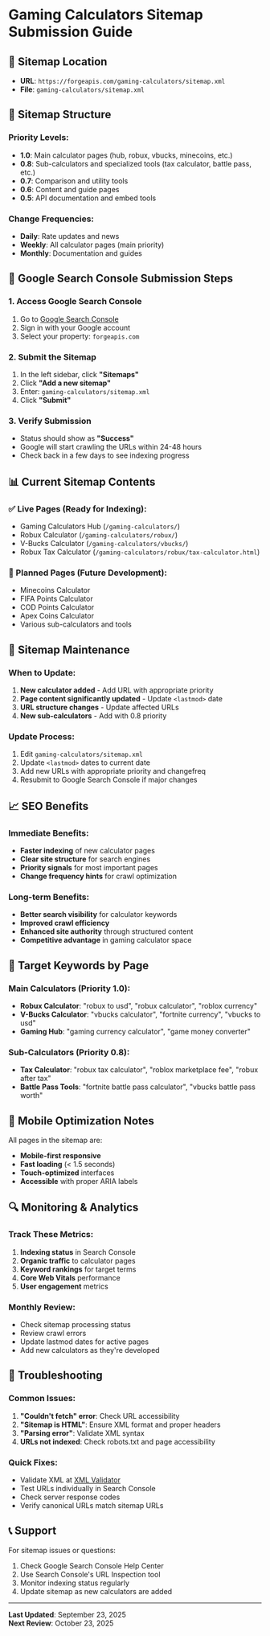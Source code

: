 # Gaming Calculators Sitemap Submission Guide

## 📍 Sitemap Location

- **URL**: `https://forgeapis.com/gaming-calculators/sitemap.xml`
- **File**: `gaming-calculators/sitemap.xml`

## 🎯 Sitemap Structure

### Priority Levels:

- **1.0**: Main calculator pages (hub, robux, vbucks, minecoins, etc.)
- **0.8**: Sub-calculators and specialized tools (tax calculator, battle pass, etc.)
- **0.7**: Comparison and utility tools
- **0.6**: Content and guide pages
- **0.5**: API documentation and embed tools

### Change Frequencies:

- **Daily**: Rate updates and news
- **Weekly**: All calculator pages (main priority)
- **Monthly**: Documentation and guides

## 🚀 Google Search Console Submission Steps

### 1. Access Google Search Console

1. Go to [Google Search Console](https://search.google.com/search-console/)
2. Sign in with your Google account
3. Select your property: `forgeapis.com`

### 2. Submit the Sitemap

1. In the left sidebar, click **"Sitemaps"**
2. Click **"Add a new sitemap"**
3. Enter: `gaming-calculators/sitemap.xml`
4. Click **"Submit"**

### 3. Verify Submission

- Status should show as **"Success"**
- Google will start crawling the URLs within 24-48 hours
- Check back in a few days to see indexing progress

## 📊 Current Sitemap Contents

### ✅ Live Pages (Ready for Indexing):

- Gaming Calculators Hub (`/gaming-calculators/`)
- Robux Calculator (`/gaming-calculators/robux/`)
- V-Bucks Calculator (`/gaming-calculators/vbucks/`)
- Robux Tax Calculator (`/gaming-calculators/robux/tax-calculator.html`)

### 🔄 Planned Pages (Future Development):

- Minecoins Calculator
- FIFA Points Calculator
- COD Points Calculator
- Apex Coins Calculator
- Various sub-calculators and tools

## 🔧 Sitemap Maintenance

### When to Update:

1. **New calculator added** - Add URL with appropriate priority
2. **Page content significantly updated** - Update `<lastmod>` date
3. **URL structure changes** - Update affected URLs
4. **New sub-calculators** - Add with 0.8 priority

### Update Process:

1. Edit `gaming-calculators/sitemap.xml`
2. Update `<lastmod>` dates to current date
3. Add new URLs with appropriate priority and changefreq
4. Resubmit to Google Search Console if major changes

## 📈 SEO Benefits

### Immediate Benefits:

- **Faster indexing** of new calculator pages
- **Clear site structure** for search engines
- **Priority signals** for most important pages
- **Change frequency hints** for crawl optimization

### Long-term Benefits:

- **Better search visibility** for calculator keywords
- **Improved crawl efficiency**
- **Enhanced site authority** through structured content
- **Competitive advantage** in gaming calculator space

## 🎯 Target Keywords by Page

### Main Calculators (Priority 1.0):

- **Robux Calculator**: "robux to usd", "robux calculator", "roblox currency"
- **V-Bucks Calculator**: "vbucks calculator", "fortnite currency", "vbucks to usd"
- **Gaming Hub**: "gaming currency calculator", "game money converter"

### Sub-Calculators (Priority 0.8):

- **Tax Calculator**: "robux tax calculator", "roblox marketplace fee", "robux after tax"
- **Battle Pass Tools**: "fortnite battle pass calculator", "vbucks battle pass worth"

## 📱 Mobile Optimization Notes

All pages in the sitemap are:

- **Mobile-first responsive**
- **Fast loading** (< 1.5 seconds)
- **Touch-optimized** interfaces
- **Accessible** with proper ARIA labels

## 🔍 Monitoring & Analytics

### Track These Metrics:

1. **Indexing status** in Search Console
2. **Organic traffic** to calculator pages
3. **Keyword rankings** for target terms
4. **Core Web Vitals** performance
5. **User engagement** metrics

### Monthly Review:

- Check sitemap processing status
- Review crawl errors
- Update lastmod dates for active pages
- Add new calculators as they're developed

## 🚨 Troubleshooting

### Common Issues:

1. **"Couldn't fetch" error**: Check URL accessibility
2. **"Sitemap is HTML"**: Ensure XML format and proper headers
3. **"Parsing error"**: Validate XML syntax
4. **URLs not indexed**: Check robots.txt and page accessibility

### Quick Fixes:

- Validate XML at [XML Validator](https://www.xmlvalidation.com/)
- Test URLs individually in Search Console
- Check server response codes
- Verify canonical URLs match sitemap URLs

## 📞 Support

For sitemap issues or questions:

1. Check Google Search Console Help Center
2. Use Search Console's URL Inspection tool
3. Monitor indexing status regularly
4. Update sitemap as new calculators are added

---

**Last Updated**: September 23, 2025  
**Next Review**: October 23, 2025
